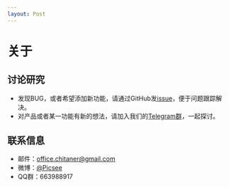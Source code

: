 ```yaml
---
layout: Post
---
```

# 关于
## 讨论研究
- 发现BUG，或者希望添加新功能，请通过GitHub发[issue](https://github.com/kzhiquan/Picsee/issues)，便于问题跟踪解决。
- 对产品或者某一功能有新的想法，请加入我们的[Telegram群](https://t.me/joinchat/LLvGKBYvdMtz6z7SgYxJUQ)，一起探讨。

## 联系信息
- 邮件：[office.chitaner@gmail.com](mailto:office.chitaner@gmail.com)
- 微博：[@Picsee](http://weibo.com/picsee)
- QQ群：663988917